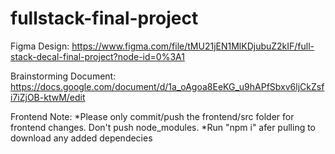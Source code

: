 # fullstack-final-project

Figma Design:
https://www.figma.com/file/tMU21jEN1MlKDjubuZ2kIF/full-stack-decal-final-project?node-id=0%3A1

Brainstorming Document:
https://docs.google.com/document/d/1a_oAgoa8EeKG_u9hAPfSbxv6ljCkZsfi7iZjOB-ktwM/edit

Frontend Note:
*Please only commit/push the frontend/src folder for frontend changes. Don't push node_modules.
*Run "npm i" afer pulling to download any added dependecies
